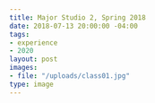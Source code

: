 ```yaml
---
title: Major Studio 2, Spring 2018
date: 2018-07-13 20:00:00 -04:00
tags:
- experience
- 2020
layout: post
images:
- file: "/uploads/class01.jpg"
type: image
---
```


